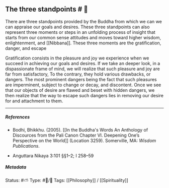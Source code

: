 ## The three standpoints  # 🧠

There are three standpoints provided by the Buddha from which we can we can appraise our goals and desires. These three standpoints can also represent three moments or steps in an unfolding process of insight that starts from our common sense attitudes and moves toward higher wisdom, enlightenment, and [[Nibbana]]. These three moments are the gratification, danger, and escape

Gratification consists in the pleasure and joy we experience when we succeed in achieving our goals and desires. If we take an deeper look, in a dispassionate frame of mind, we will realize that such pleasure and joy are far from satisfactory, To the contrary, they hold various drawbacks, or dangers. The most prominent dangers being the fact that such pleasures are imperminent, subject to change or decay, and discontent. Once we see that our objects of desire are flawed and beset with hidden dangers, we then realize that the way to escape such dangers lies in removing our desire for and attachment to them. 

___

##### References

- Bodhi, Bhikkhu. (2005). [[In the Buddha's Words An Anthology of Discources from the Pali Canon Chapter VI. Deepening One’s Perspective on the World]]   (Location 3259). Somerville, MA: _Wisdom Publications_.

- Anguttara Nikaya 3:101 §§1–2; I 258–59

##### Metadata
Status: #⛅️ 
Type: #🔵/🔵 
Tags: [[Philosophy]] / [[Spirituality]]